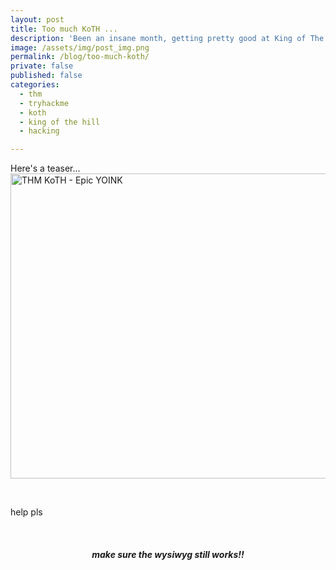 ```yaml
---
layout: post
title: Too much KoTH ...
description: 'Been an insane month, getting pretty good at King of The Hill on TryHackMe!'
image: /assets/img/post_img.png
permalink: /blog/too-much-koth/
private: false
published: false
categories:
  - thm
  - tryhackme
  - koth
  - king of the hill
  - hacking

---
```

<p>Here's a teaser...<img style="display: block; margin-left: auto; margin-right: auto;" src="https://sls-ci-bowtie-houndstooth-root-us-east-1-assets.s3.amazonaws.com/5290charlie/blog/1655855944203-THM-KoTH-TRAIN-Lion-epic-yoink.png" alt="THM KoTH - Epic YOINK" width="897" height="488" /></p>
<p>&nbsp;</p>
<p>help pls</p>
<p>&nbsp;</p>
<h5 style="text-align: center;">make sure the wysiwyg still works!!</h5>
